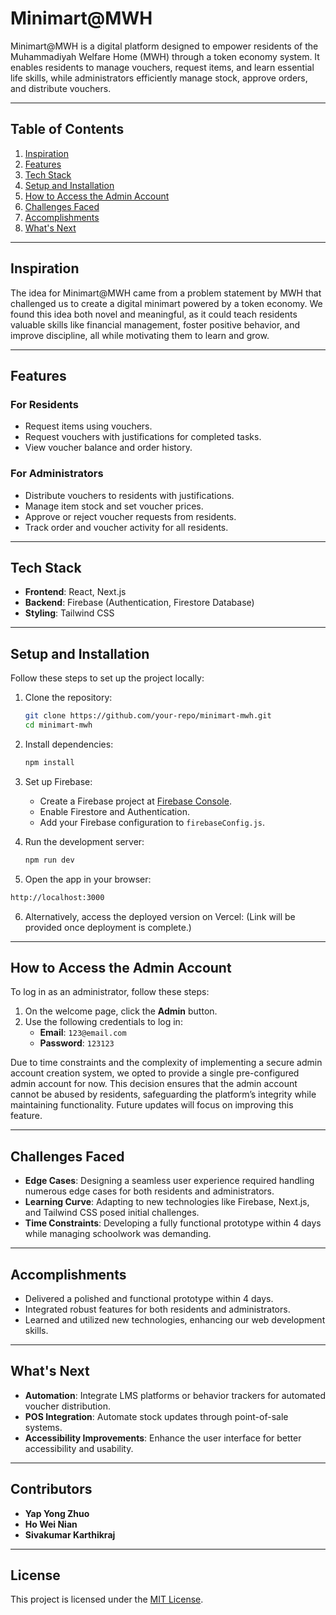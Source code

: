 # **Minimart@MWH**

Minimart@MWH is a digital platform designed to empower residents of the Muhammadiyah Welfare Home (MWH) through a token economy system. It enables residents to manage vouchers, request items, and learn essential life skills, while administrators efficiently manage stock, approve orders, and distribute vouchers.

---

## **Table of Contents**
1. [Inspiration](#inspiration)
2. [Features](#features)
3. [Tech Stack](#tech-stack)
4. [Setup and Installation](#setup-and-installation)
5. [How to Access the Admin Account](#how-to-access-the-admin-account)
6. [Challenges Faced](#challenges-faced)
7. [Accomplishments](#accomplishments)
8. [What's Next](#whats-next)

---

## **Inspiration**
The idea for Minimart@MWH came from a problem statement by MWH that challenged us to create a digital minimart powered by a token economy. We found this idea both novel and meaningful, as it could teach residents valuable skills like financial management, foster positive behavior, and improve discipline, all while motivating them to learn and grow.

---

## **Features**
### **For Residents**
- Request items using vouchers.
- Request vouchers with justifications for completed tasks.
- View voucher balance and order history.

### **For Administrators**
- Distribute vouchers to residents with justifications.
- Manage item stock and set voucher prices.
- Approve or reject voucher requests from residents.
- Track order and voucher activity for all residents.

---

## **Tech Stack**
- **Frontend**: React, Next.js
- **Backend**: Firebase (Authentication, Firestore Database)
- **Styling**: Tailwind CSS

---

## **Setup and Installation**
Follow these steps to set up the project locally:

1. Clone the repository:
   ```bash
   git clone https://github.com/your-repo/minimart-mwh.git
   cd minimart-mwh
   ```

2. Install dependencies:
   ```bash
   npm install
   ```

3. Set up Firebase:
   - Create a Firebase project at [Firebase Console](https://console.firebase.google.com/).
   - Enable Firestore and Authentication.
   - Add your Firebase configuration to `firebaseConfig.js`.

4. Run the development server:
   ```bash
   npm run dev
   ```

5.	Open the app in your browser:
   ```bash
   http://localhost:3000
   ```

6.	Alternatively, access the deployed version on Vercel:
(Link will be provided once deployment is complete.)

---

## **How to Access the Admin Account**
To log in as an administrator, follow these steps:

1. On the welcome page, click the **Admin** button.
2. Use the following credentials to log in:
   - **Email**: `123@email.com`
   - **Password**: `123123`

Due to time constraints and the complexity of implementing a secure admin account creation system, we opted to provide a single pre-configured admin account for now. This decision ensures that the admin account cannot be abused by residents, safeguarding the platform’s integrity while maintaining functionality. Future updates will focus on improving this feature.

---

## **Challenges Faced**
- **Edge Cases**: Designing a seamless user experience required handling numerous edge cases for both residents and administrators.
- **Learning Curve**: Adapting to new technologies like Firebase, Next.js, and Tailwind CSS posed initial challenges.
- **Time Constraints**: Developing a fully functional prototype within 4 days while managing schoolwork was demanding.

---

## **Accomplishments**
- Delivered a polished and functional prototype within 4 days.
- Integrated robust features for both residents and administrators.
- Learned and utilized new technologies, enhancing our web development skills.

---

## **What's Next**
- **Automation**: Integrate LMS platforms or behavior trackers for automated voucher distribution.
- **POS Integration**: Automate stock updates through point-of-sale systems.
- **Accessibility Improvements**: Enhance the user interface for better accessibility and usability.

---

## **Contributors**
- **Yap Yong Zhuo**
- **Ho Wei Nian**
- **Sivakumar Karthikraj**

---

## **License**
This project is licensed under the [MIT License](LICENSE).
